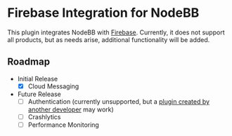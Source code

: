 # Firebase Integration for NodeBB

This plugin integrates NodeBB with [Firebase](https://firebase.google.com/). Currently, it does not support all products, but as needs arise, additional functionality will be added.

## Roadmap

* Initial Release
    * [x] Cloud Messaging
* Future Release
    * [ ] Authentication (currently unsupported, but a [plugin created by another developer](https://www.npmjs.com/package/nodebb-plugin-sso-firebase) may work)
    * [ ] Crashlytics
    * [ ] Performance Monitoring